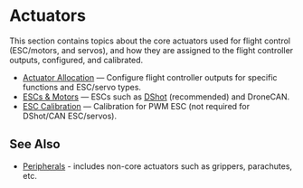 # Actuators

This section contains topics about the core actuators used for flight control (ESC/motors, and servos), and how they are assigned to the flight controller outputs, configured, and calibrated.

- [Actuator Allocation](../config/actuators.md) — Configure flight controller outputs for specific functions and ESC/servo types.
- [ESCs & Motors](../peripherals/esc_motors.md) — ESCs such as [DShot](../peripherals/dshot.md) (recommended) and DroneCAN.
- [ESC Calibration](../advanced_config/esc_calibration.md) — Calibration for PWM ESC (not required for DShot/CAN ESC/servos).

## See Also

- [Peripherals](../peripherals/index.md) - includes non-core actuators such as grippers, parachutes, etc.
